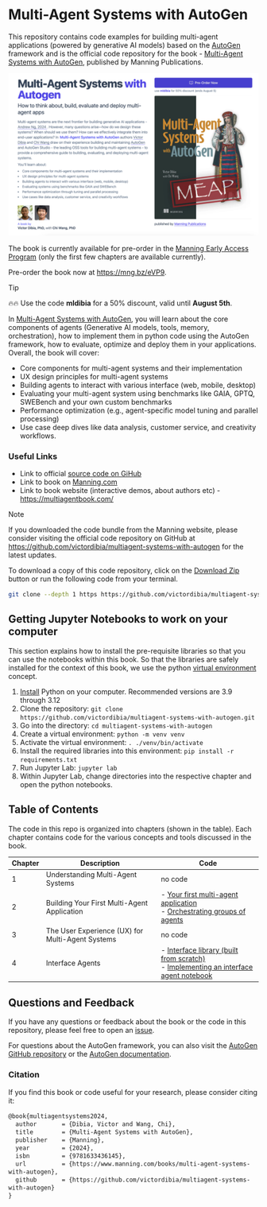 # Multi-Agent Systems with AutoGen

This repository contains code examples for building multi-agent applications (powered by generative AI models) based on the [AutoGen](https://github.com/microsoft/autogen) framework and is the official code repository for the book - [Multi-Agent Systems with AutoGen](https://mng.bz/eVP9), published by Manning Publications.

[![Multi-Agent Systems with AutoGen Manning Early Access Program](/docs/images/bookcover.png)](https://mng.bz/eVP9)

The book is currently available for pre-order in the [Manning Early Access Program](https://mng.bz/eVP9) (only the first few chapters are available currently).

Pre-order the book now at https://mng.bz/eVP9.

> [!TIP]
> 🔥🔥 Use the code **mldibia** for a 50% discount, valid until **August 5th**.

In [Multi-Agent Systems with AutoGen](https://mng.bz/eVP9), you will learn about the core components of agents (Generative AI models, tools, memory, orchestration), how to implement them in python code using the AutoGen framework, how to evaluate, optimize and deploy them in your applications. Overall, the book will cover:

- Core components for multi-agent systems and their implementation
- UX design principles for multi-agent systems
- Building agents to interact with various interface (web, mobile, desktop)
- Evaluating your multi-agent system using benchmarks like GAIA, GPTQ, SWEBench and your own custom benchmarks
- Performance optimization (e.g., agent-specific model tuning and parallel processing)
- Use case deep dives like data analysis, customer service, and creativity workflows.

### Useful Links

- Link to official [source code on GiHub](https://github.com/victordibia/multiagent-systems-with-autogen)
- Link to book on [Manning.com](https://mng.bz/eVP9)
- Link to book website (interactive demos, about authors etc) - https://multiagentbook.com/

> [!NOTE]
> If you downloaded the code bundle from the Manning website, please consider visiting the official code repository on GitHub at https://github.com/victordibia/multiagent-systems-with-autogen for the latest updates.

To download a copy of this code repository, click on the [Download Zip](https://github.com/victordibia/multiagent-systems-with-autogen/archive/refs/heads/main.zip) button or run the following code from your terminal.

```bash
git clone --depth 1 https https://github.com/victordibia/multiagent-systems-with-autogen.git
```

## Getting Jupyter Notebooks to work on your computer

This section explains how to install the pre-requisite libraries so that you can use the notebooks within this book. So that the libraries are safely installed for the context of this book, we use the python [virtual environment](https://docs.python.org/3/library/venv.html) concept.



1. [Install](https://www.python.org/downloads/) Python on your computer. Recommended versions are 3.9 through 3.12
2. Clone the repository: `git clone https://github.com/victordibia/multiagent-systems-with-autogen.git`
3. Go into the directory: `cd multiagent-systems-with-autogen`
4. Create a virtual environment: `python -m venv venv`
5. Activate the virtual environment: `. ./venv/bin/activate` 
6. Install the required libraries into this environment: `pip install -r requirements.txt`
7. Run Jupyter Lab: `jupyter lab`
8. Within Jupyter Lab, change directories into the respective chapter and open the python notebooks.


## Table of Contents

The code in this repo is organized into chapters (shown in the table). Each chapter contains code for the various concepts and tools discussed in the book.

<!-- chapter, description, code links
1. Understanding Multi-Agent Systems.  no code
2. Building Your First Multi-Agent Application /ch02
3. THE USER EXPERIENCE (UX) OF MULTI-AGENT SYSTEMS
  -->

| Chapter | Description                                      | Code                                                                                                                                            |
| ------- | ------------------------------------------------ | ----------------------------------------------------------------------------------------------------------------------------------------------- |
| 1       | Understanding Multi-Agent Systems                | no code                                                                                                                                         |
| 2       | Building Your First Multi-Agent Application      | - [Your first multi-agent application](/ch02/ch2_first_application.ipynb) <br> - [Orchestrating groups of agents](/ch02/ch2_agent_groups.ipynb) |
| 3       | The User Experience (UX) for Multi-Agent Systems | no code                                                                                                                                         |
| 4       | Interface Agents                                 | - [Interface library (built from scratch)](/src/interface) <br> - [Implementing an interface agent notebook](/ch04/interface_agents.ipynb)      |

## Questions and Feedback

If you have any questions or feedback about the book or the code in this repository, please feel free to open an [issue]().

For questions about the AutoGen framework, you can also visit the [AutoGen GitHub repository](https://github.com/microsoft/autogen) or the [AutoGen documentation](https://microsoft.github.io/autogen/).

### Citation

If you find this book or code useful for your research, please consider citing it:

```
@book{multiagentsystems2024,
  author       = {Dibia, Victor and Wang, Chi},
  title        = {Multi-Agent Systems with AutoGen},
  publisher    = {Manning},
  year         = {2024},
  isbn         = {9781633436145},
  url          = {https://www.manning.com/books/multi-agent-systems-with-autogen},
  github       = {https://github.com/victordibia/multiagent-systems-with-autogen}
}
```
